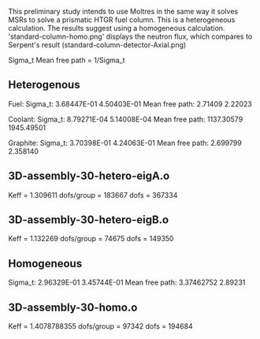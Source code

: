 
This preliminary study intends to use Moltres in the same way it solves MSRs to solve a prismatic HTGR fuel column.
This is a heterogeneous calculation.
The results suggest using a homogeneous calculation.
'standard-column-homo.png' displays the neutron flux, which compares to Serpent's result (standard-column-detector-Axial.png)

Sigma_t
Mean free path = 1/Sigma_t

Heterogenous
------------
Fuel:
Sigma_t:
3.68447E-01  4.50403E-01
Mean free path:
2.71409 2.22023

Coolant:
Sigma_t:
8.79271E-04  5.14008E-04
Mean free path:
1137.30579 1945.49501

Graphite:
Sigma_t:
3.70398E-01  4.24063E-01
Mean free path:
2.699799 2.358140

3D-assembly-30-hetero-eigA.o
----------------------------
Keff = 1.309611
dofs/group = 183667
dofs = 367334

3D-assembly-30-hetero-eigB.o
----------------------------
Keff = 1.132269
dofs/group = 74675
dofs = 149350

Homogeneous
-----------
Sigma_t:
2.96329E-01  3.45744E-01
Mean free path:
3.37462752 2.89231

3D-assembly-30-homo.o
---------------------
Keff = 1.4078788355
dofs/group = 97342
dofs = 194684
